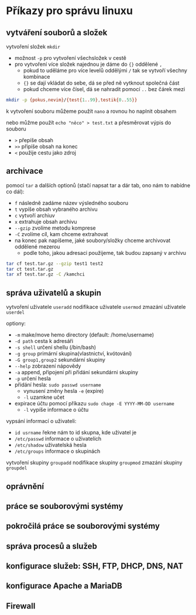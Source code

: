 # Příkazy pro správu linuxu

## vytváření souborů a složek

vytvoření složek `mkdir`

- možnost `-p` pro vytvoření všechsložek v cestě
- pro vytvoření více složek najednou je dáme do `{}` oddělené `,`
  - pokud to uděláme pro více levelů oddělými `/` tak se vytvoří všechny kombinace
  - `{}` se dají vkládat do sebe, dá se před ně vytknout společná část
  - pokud chceme více čísel, dá se nahradit pomocí `..` bez čárek mezi
```bash
mkdir -p {pokus,nevim}/{test{1..99},testik{0..55}}
```

k vytvoření souboru můžeme použít `nano` a rovnou ho naplnit obsahem

nebo můžme použít `echo "něco" > test.txt` a přesměrovat výpis do souboru

- `>` přepíše obsah
- `>>` připíše obsah na konec
- `<` použije cestu jako zdroj

## archivace

pomocí `tar` a dalších optionů (stačí napsat tar a dár tab, ono nám to nabídne co dál):

- `f` následně zadáme název výsledného souboru
- `t` vypíše obsah vybraného archivu
- `c` vytvoří archiuv
- `x` extrahuje obsah archivu
- `--gzip` zvolíme metodu komprese
- `-C` zvolíme cíl, kam chceme extrahovat
- na konec pak napíšeme, jaké soubory/složky chceme archivovat oddělené mezerou
  - podle toho, jakou adresaci použijeme, tak budou zapsaný v archivu

```bash
tar cf test.tar.gz --gzip test1 test2
tar ct test.tar.gz
tar xf test.tar.gz -C /kamchci
```

## správa uživatelů a skupin

vytvoření uživatele `useradd`
nodifikace uživatele `usermod`
zmazání uživatele `userdel`

optiony:

- `-m` make/move hemo directory (default: /home/username)
- `-d path` cesta k adresáři
- `-s shell` určení shellu (/bin/bash)
- `-g group` primární skupina(vlastnictví, kvótování)
- `-G group1,group2` sekundární skupiny
- `--help` zobrazení nápovědy
- `-a` append, připojení při přidání sekundárni skupiny
- `-p` určení hesla
- přidání hesla: `sudo passwd username`
  - vynusení změny hesla `-e` (expire)
  - `-l` uzamkne učet
- expirace účtu pomocí příkazu `sudo chage -E YYYY-MM-DD username`
  - `-l` vypíše informace o účtu

vypsání informací o uživateli:

- `id usrname` řekne nám to id skupna, kde uživatel je
- `/etc/passwd` informace o uživatelích
- `/etc/shadow` uživatelská hesla
- `/etc/groups` informace o skupinách

vytvoření skupiny `groupadd`
nodifikace skupiny `groupmod`
zmazání skupiny `groupdel`

## oprávnění

## práce se souborovými systémy

## pokročilá práce se souborovými systémy

## správa procesů a služeb

## konfigurace služeb: SSH, FTP, DHCP, DNS, NAT

## konfigurace Apache a MariaDB

## Firewall
